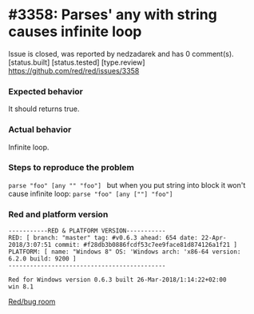 
#3358: Parses' any with string causes infinite loop
================================================================================
Issue is closed, was reported by nedzadarek and has 0 comment(s).
[status.built] [status.tested] [type.review]
<https://github.com/red/red/issues/3358>

### Expected behavior
It should returns true.
### Actual behavior
Infinite loop.
### Steps to reproduce the problem
`parse "foo" [any "" "foo"] `
but when you put string into block it won't cause infinite loop:
`parse "foo" [any [""] "foo"]`
### Red and platform version
```
-----------RED & PLATFORM VERSION----------- 
RED: [ branch: "master" tag: #v0.6.3 ahead: 654 date: 22-Apr-2018/3:07:51 commit: #f28db3b0886fcdf53c7ee9face81d874126a1f21 ]
PLATFORM: [ name: "Windows 8" OS: 'Windows arch: 'x86-64 version: 6.2.0 build: 9200 ]
--------------------------------------------
```
```
Red for Windows version 0.6.3 built 26-Mar-2018/1:14:22+02:00
win 8.1
```

[Red/bug room](https://gitter.im/red/bugs?at=5ae5a1bc109bb04332124341)


